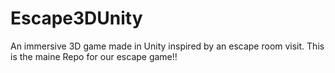 # Escape3DUnity
An immersive 3D game made in Unity inspired by an escape room visit.
This is the maine Repo for our escape game!!
